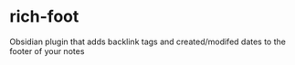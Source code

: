 # rich-foot
Obsidian plugin that adds backlink tags and created/modifed dates to the footer of your notes

